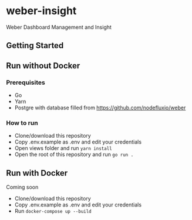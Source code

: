 # weber-insight

Weber Dashboard Management and Insight

## Getting Started

## Run without Docker

### Prerequisites

- Go
- Yarn
- Postgre with database filled from https://github.com/nodefluxio/weber

### How to run

- Clone/download this repository
- Copy .env.example as .env and edit your credentials
- Open views folder and run `yarn install`
- Open the root of this repository and run `go run .`

## Run with Docker

Coming soon

- Clone/download this repository
- Copy .env.example as .env and edit your credentials
- Run `docker-compose up --build`
